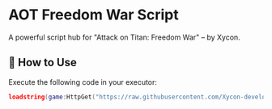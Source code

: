 # AOT Freedom War Script
A powerful script hub for "Attack on Titan: Freedom War" – by Xycon.

## 📜 How to Use
Execute the following code in your executor:

```lua
loadstring(game:HttpGet("https://raw.githubusercontent.com/Xycon-developer/Xycon-AOT-script/main/main.lua"))()
